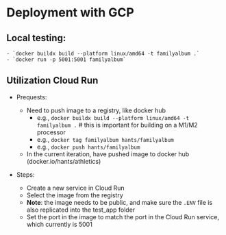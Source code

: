 # Deployment with GCP

## Local testing: 
    - `docker buildx build --platform linux/amd64 -t familyalbum .`
    - `docker run -p 5001:5001 familyalbum`

## Utilization Cloud Run
- Prequests:
    - Need to push image to a registry, like docker hub 
        - e.g., `docker buildx build --platform linux/amd64 -t familyalbum .` # this is important for building on a M1/M2 processor 
        - e.g., `docker tag familyalbum hants/familyalbum`
        - e.g., `docker push hants/familyalbum`
    - In the current iteration, have pushed image to docker hub (docker.io/hants/athletics)

- Steps:
    - Create a new service in Cloud Run
    - Select the image from the registry
    - **Note**: the image needs to be public, and make sure the `.ENV` file is also replicated into the test_app folder
    - Set the port in the image to match the port in the Cloud Run service, which currently is 5001